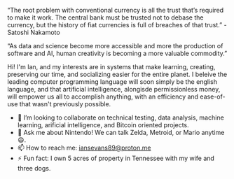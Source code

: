 “The root problem with conventional currency is all the trust that’s required to make it work. The central bank must be trusted not to debase the currency, but the history of fiat currencies is full of breaches of that trust.” - Satoshi Nakamoto

“As data and science become more accessible and more the production of software and AI, human creativity is becoming a more valuable commodity.”
 
Hi! I'm Ian, and my interests are in systems that make learning, creating, preserving our time, and socializing easier for the entire planet. I beleive the leading computer programming language will soon simply be the english language, and that artificial intelligence, alongisde permissionless money, will empower us all to accomplish anything, with an efficiency and ease-of-use that wasn't previously possible.

- 👯 I’m looking to collaborate on technical testing, data analysis, machine learning, arificial intelligence, and Bitcoin oriented projects.
- 💬 Ask me about Nintendo!  We can talk Zelda, Metroid, or Mario anytime 😄.
- 📫 How to reach me: iansevans89@proton.me
- ⚡ Fun fact: I own 5 acres of property in Tennessee with my wife and three dogs.
